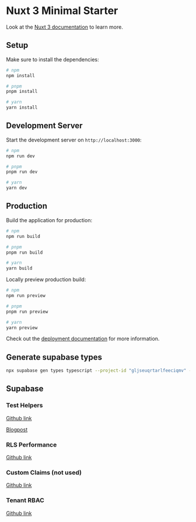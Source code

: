 # Nuxt 3 Minimal Starter

Look at the [Nuxt 3 documentation](https://nuxt.com/docs/getting-started/introduction) to learn more.

## Setup

Make sure to install the dependencies:

```bash
# npm
npm install

# pnpm
pnpm install

# yarn
yarn install
```

## Development Server

Start the development server on `http://localhost:3000`:

```bash
# npm
npm run dev

# pnpm
pnpm run dev

# yarn
yarn dev
```

## Production

Build the application for production:

```bash
# npm
npm run build

# pnpm
pnpm run build

# yarn
yarn build
```

Locally preview production build:

```bash
# npm
npm run preview

# pnpm
pnpm run preview

# yarn
yarn preview
```

Check out the [deployment documentation](https://nuxt.com/docs/getting-started/deployment) for more information.

## Generate supabase types

```bash
npx supabase gen types typescript --project-id "gljseuqrtarlfeeciqmv" --schema public > composables/supabaseTypes.ts
```

## Supabase

### Test Helpers

[Github link](https://github.com/usebasejump/supabase-test-helpers)

[Blogpost](https://usebasejump.com/blog/testing-on-supabase-with-pgtap#rls-testing)

### RLS Performance

[Github link](https://github.com/GaryAustin1/RLS-Performance#tools-to-measure-performance)

### Custom Claims (not used)

[Github link](https://github.com/supabase-community/supabase-custom-claims)

### Tenant RBAC

[Github link](https://github.com/point-source/supabase-tenant-rbac)
